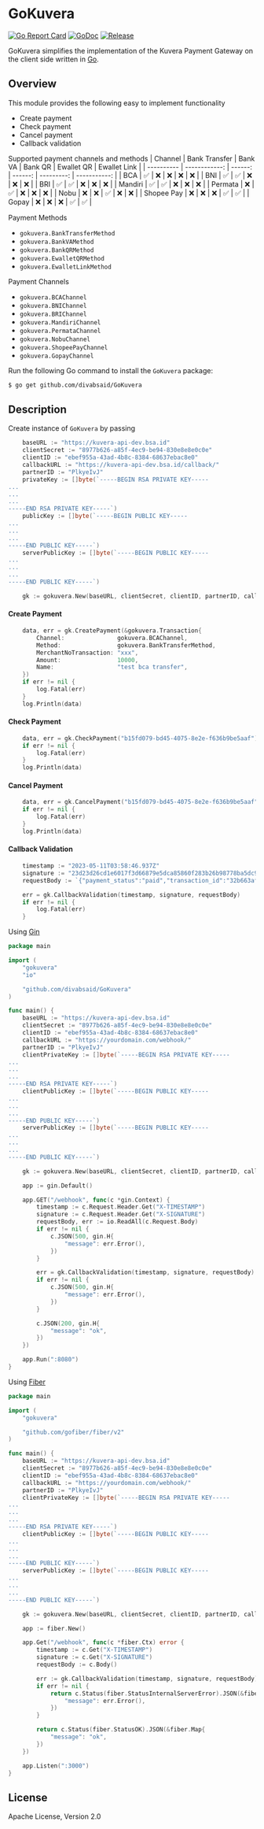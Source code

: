 # GoKuvera

[![Go Report Card](https://goreportcard.com/badge/github.com/divabsaid/GoKuvera)](https://goreportcard.com/report/github.com/divabsaid/GoKuvera)
[![GoDoc](https://pkg.go.dev/badge/github.com/divabsaid/GoKuvera?status.svg)](https://pkg.go.dev/github.com/divabsaid/GoKuvera?tab=doc)
[![Release](https://img.shields.io/github/release/divabsaid/GoKuvera.svg?style=flat-square)](https://github.com/divabsaid/GoKuvera/releases)

GoKuvera simplifies the implementation of the Kuvera Payment Gateway on the client side written in [Go](https://go.dev/).

Overview
--------
This module provides the following easy to implement functionality
- Create payment
- Check payment
- Cancel payment
- Callback validation

Supported payment channels and methods
| Channel    | Bank Transfer | Bank VA | Bank QR | Ewallet QR | Ewallet Link |
| ---------- | ------------: | ------: | ------: | ---------: | -----------: |
| BCA        | ✅            | ❌      | ❌      | ❌         | ❌           |
| BNI        | ✅            | ✅      | ❌      | ❌         | ❌           |
| BRI        | ✅            | ✅      | ❌      | ❌         | ❌           |
| Mandiri    | ✅            | ✅      | ❌      | ❌         | ❌           |
| Permata    | ❌            | ✅      | ❌      | ❌         | ❌           |
| Nobu       | ❌            | ❌      | ✅      | ❌         | ❌           |
| Shopee Pay | ❌            | ❌      | ❌      | ✅         | ✅           |
| Gopay      | ❌            | ❌      | ❌      | ✅         | ✅           |


Payment Methods
- `gokuvera.BankTransferMethod`
- `gokuvera.BankVAMethod`
- `gokuvera.BankQRMethod`
- `gokuvera.EwalletQRMethod`
- `gokuvera.EwalletLinkMethod`

Payment Channels
- `gokuvera.BCAChannel`
- `gokuvera.BNIChannel`
- `gokuvera.BRIChannel`
- `gokuvera.MandiriChannel`
- `gokuvera.PermataChannel`
- `gokuvera.NobuChannel`
- `gokuvera.ShopeePayChannel`
- `gokuvera.GopayChannel`

Run the following Go command to install the `GoKuvera` package:

```sh
$ go get github.com/divabsaid/GoKuvera
```

Description
-----------

Create instance of `GoKuvera` by passing 
```go
    baseURL := "https://kuvera-api-dev.bsa.id"
    clientSecret := "8977b626-a85f-4ec9-be94-830e8e8e0c0e"
    clientID := "ebef955a-43ad-4b8c-8384-68637ebac8e0"
    callbackURL := "https://kuvera-api-dev.bsa.id/callback/"
    partnerID := "PlkyeIvJ"
    privateKey := []byte(`-----BEGIN RSA PRIVATE KEY-----
...
...
...
-----END RSA PRIVATE KEY-----`)
    publicKey := []byte(`-----BEGIN PUBLIC KEY-----
...
...
...
-----END PUBLIC KEY-----`)
    serverPublicKey := []byte(`-----BEGIN PUBLIC KEY-----
...
...
...
-----END PUBLIC KEY-----`)

    gk := gokuvera.New(baseURL, clientSecret, clientID, partnerID, callbackURL, clientPrivateKey, clientPublicKey, serverPublicKey)
```

#### Create Payment
```go
    data, err = gk.CreatePayment(&gokuvera.Transaction{
        Channel:               gokuvera.BCAChannel,
        Method:                gokuvera.BankTransferMethod,
        MerchantNoTransaction: "xxx",
        Amount:                10000,
        Name:                  "test bca transfer",
    })
    if err != nil {
        log.Fatal(err)
    }
    log.Println(data)
```

#### Check Payment
```go
    data, err = gk.CheckPayment("b15fd079-bd45-4075-8e2e-f636b9be5aaf")
    if err != nil {
        log.Fatal(err)
    }
    log.Println(data)
```

#### Cancel Payment
```go
    data, err = gk.CancelPayment("b15fd079-bd45-4075-8e2e-f636b9be5aaf")
    if err != nil {
        log.Fatal(err)
    }
    log.Println(data)
```

#### Callback Validation
```go
    timestamp := "2023-05-11T03:58:46.937Z"
    signature := "23d23d26cd1e6017f3d66879e5dca85860f283b26b98778ba5dc92a9501700236de3ee27a7056ae804be517e0814bc3ded87088c49d9604d6bad92aa0694f1cd70d19ccc6ec0b667c25d1dd424940d4ee50c143bb4f75a4c9bb6b4352f7e0f70d0e23cb857feab70c1f048668df20fbebac2b2592c864495ac2b6e3dc8e745a2"
    requestBody := `{"payment_status":"paid","transaction_id":"32b663af-2a9a-4fcc-87eb-30a266662eb4","payment_method":"bank_transfer","merchant_no_transaction":"1112","payment_channel":"bca","callback_url":"https://yourdomain.com/webhook","name":"kartika sari","description":"","amount":1980,"channel":{"bca":{"account":"0613005878"}},"created_at":"2023-02-09T03:32:56.3680344Z","updated_at":"2023-02-09T03:32:56.3680344Z","expired_at":"2023-12-12T15:04:05Z"}`

    err = gk.CallbackValidation(timestamp, signature, requestBody)
    if err != nil {
        log.Fatal(err)
    }
```

Using [Gin](https://gin-gonic.com/) 

```go
package main

import (
    "gokuvera"
    "io"

    "github.com/divabsaid/GoKuvera"
)

func main() {
    baseURL := "https://kuvera-api-dev.bsa.id"
    clientSecret := "8977b626-a85f-4ec9-be94-830e8e8e0c0e"
    clientID := "ebef955a-43ad-4b8c-8384-68637ebac8e0"
    callbackURL := "https://yourdomain.com/webhook/"
    partnerID := "PlkyeIvJ"
    clientPrivateKey := []byte(`-----BEGIN RSA PRIVATE KEY-----
...
...
...
-----END RSA PRIVATE KEY-----`)
    clientPublicKey := []byte(`-----BEGIN PUBLIC KEY-----
...
...
...
-----END PUBLIC KEY-----`)
    serverPublicKey := []byte(`-----BEGIN PUBLIC KEY-----
...
...
...
-----END PUBLIC KEY-----`)

    gk := gokuvera.New(baseURL, clientSecret, clientID, partnerID, callbackURL, clientPrivateKey, clientPublicKey, serverPublicKey)

    app := gin.Default()

    app.GET("/webhook", func(c *gin.Context) {
        timestamp := c.Request.Header.Get("X-TIMESTAMP")
        signature := c.Request.Header.Get("X-SIGNATURE")
        requestBody, err := io.ReadAll(c.Request.Body)
        if err != nil {
            c.JSON(500, gin.H{
                "message": err.Error(),
            })
        }

        err = gk.CallbackValidation(timestamp, signature, requestBody)
        if err != nil {
            c.JSON(500, gin.H{
                "message": err.Error(),
            })
        }

        c.JSON(200, gin.H{
            "message": "ok",
        })
    })

    app.Run(":8080")
}
```

Using [Fiber](https://gofiber.io/)

```go
package main

import (
    "gokuvera"

    "github.com/gofiber/fiber/v2"
)

func main() {
    baseURL := "https://kuvera-api-dev.bsa.id"
    clientSecret := "8977b626-a85f-4ec9-be94-830e8e8e0c0e"
    clientID := "ebef955a-43ad-4b8c-8384-68637ebac8e0"
    callbackURL := "https://yourdomain.com/webhook/"
    partnerID := "PlkyeIvJ"
    clientPrivateKey := []byte(`-----BEGIN RSA PRIVATE KEY-----
...
...
...
-----END RSA PRIVATE KEY-----`)
    clientPublicKey := []byte(`-----BEGIN PUBLIC KEY-----
...
...
...
-----END PUBLIC KEY-----`)
    serverPublicKey := []byte(`-----BEGIN PUBLIC KEY-----
...
...
...
-----END PUBLIC KEY-----`)

    gk := gokuvera.New(baseURL, clientSecret, clientID, partnerID, callbackURL, clientPrivateKey, clientPublicKey, serverPublicKey)

    app := fiber.New()

    app.Get("/webhook", func(c *fiber.Ctx) error {
        timestamp := c.Get("X-TIMESTAMP")
        signature := c.Get("X-SIGNATURE")
        requestBody := c.Body()

        err := gk.CallbackValidation(timestamp, signature, requestBody)
        if err != nil {
            return c.Status(fiber.StatusInternalServerError).JSON(&fiber.Map{
                "message": err.Error(),
            })
        }

        return c.Status(fiber.StatusOK).JSON(&fiber.Map{
            "message": "ok",
        })
    })

    app.Listen(":3000")
}
```

License
-------
Apache License, Version 2.0
